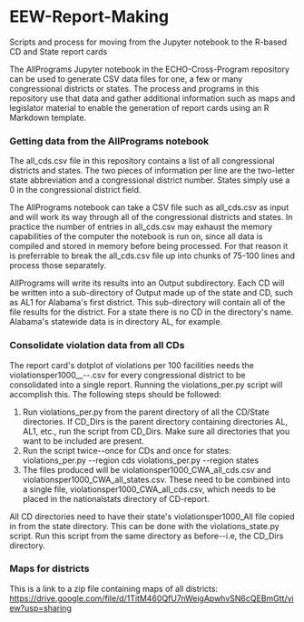 # EEW-Report-Making
Scripts and process for moving from the Jupyter notebook to the R-based CD and State report cards

The AllPrograms Jupyter notebook in the ECHO-Cross-Program repository can be used to generate CSV data files for one, a few or many
congressional districts or states.  The process and programs in this repository use that data and gather additional
information such as maps and legislator material to enable the generation of report cards using an R Markdown template.

### Getting data from the AllPrograms notebook
The all_cds.csv file in this repository contains a list of all congressional districts and states.  The two pieces of information
per line are the two-letter state abbreviation and a congressional district number.  States simply use a 0 in the congressional
district field.

The AllPrograms notebook can take a CSV file such as all_cds.csv as input and will work its way through all of the congressional districts 
and states.  In practice the number of entries in all_cds.csv may exhaust the memory capabilities of the computer the notebook is run on,
since all data is compiled and stored in memory before being processed.  For that reason it is preferrable to break the all_cds.csv
file up into chunks of 75-100 lines and process those separately.

AllPrograms will write its results into an Output subdirectory.  Each CD will be written into a sub-directory of Output made up of the state and CD, such as AL1 for Alabama's first district.  This sub-directory will contain all of the file results for the district.  For a state there is no CD in the directory's name.  Alabama's statewide data is in directory AL, for example.

### Consolidate violation data from all CDs

The report card's dotplot of violations per 100 facilities needs the violationsper1000__<State>-<district>-<datestamp>.csv for every congressional district to be consolidated into a single report.  Running the violations_per.py script will accomplish this. The following steps should be followed:
  
1.  Run violations_per.py from the parent directory of all the CD/State directories.  If CD_Dirs is the parent directory containing directories AL, AL1, etc., run the script from CD_Dirs.  Make sure all directories that you want to be included are present.
2.  Run the script twice--once for CDs and once for states:
    violations_per.py --region cds
    violations_per.py --region states
3.  The files produced will be violationsper1000_CWA_all_cds.csv and violationsper1000_CWA_all_states.csv.  These need to be combined into a single file, violationsper1000_CWA_all_cds.csv, which needs to be placed in the nationalstats directory of CD-report.

All CD directories need to have their state's violationsper1000_All file copied in from the state directory.  This can be done with the violations_state.py script.  Run this script from the same directory as before--i.e, the CD_Dirs directory.

### Maps for districts

This is a link to a zip file containing maps of all districts: https://drive.google.com/file/d/1TitM460QfU7nWeigApwhvSN6cQEBmGtt/view?usp=sharing 
